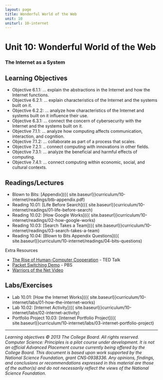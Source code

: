 ```yaml
---
layout: page
title: Wonderful World of the Web
unit: 10
uniturl: 10-internet
---
```


Unit 10: Wonderful World of the Web
===================================
### The Internet as a System


Learning Objectives
-------------------
* Objective 6.1.1: … explain the abstractions in the Internet and how the Internet functions.
* Objective 6.2.1: … explain characteristics of the Internet and the systems built on it.
* Objective 6.2.2: … analyze how characteristics of the Internet and systems built on it influence their use.
* Objective 6.3.1: … connect the concern of cybersecurity with the Internet and the systems built on it.
* Objective 7.1.1: … analyze how computing affects communication, interaction, and cognition.
* Objective 7.1.2: … collaborate as part of a process that scales. 
* Objective 7.2.1: .. connect computing with innovations in other fields.
* Objective 7.3.1: … analyze the beneficial and harmful effects of computing.
* Objective 7.4.1: … connect computing within economic, social, and cultural contexts.

Readings/Lectures
-----------------
 * Blown to Bits: [Appendix]({{ site.baseurl}}curriculum/10-internet/readings/btb-appendix.pdf)
 * Reading 10.01: [Life Before Search]({{ site.baseurl}}curriculum/10-internet/readings/01-life-before-search)
 * Reading 10.02: [How Google Works]({{ site.baseurl}}curriculum/10-internet/readings/02-how-google-works)
 * Reading 10.03: [Search Takes a Team]({{ site.baseurl}}curriculum/10-internet/readings/03-search-takes-a-team)
 * Reading 10.04: [Blown to Bits Appendix Questions]({{ site.baseurl}}curriculum/10-internet/readings/04-bits-questions)

Extra Resources
 * [The Rise of Human-Computer Cooperation](http://www.ted.com/talks/shyam_sankar_the_rise_of_human_computer_cooperation.html) - TED Talk
 * [Packet Switching Demo](http://www.pbs.org/opb/nerds2.0.1/geek_glossary/packet_switching_flash.html) - PBS
 * [Warriors of the Net Video](http://www.teachertube.com/viewVideo.php?video_id=23140)


Labs/Exercises
--------------
 * Lab 10.01: [How the Internet Works]({{ site.baseurl}}curriculum/10-internet/labs/01-how-the-internet-works)
 * Lab 10.02: [Internet Activity]({{ site.baseurl}}curriculum/10-internet/labs/02-internet-activity)
 * Portfolio Project 10.03: [Internet Portfolio Project]({{ site.baseurl}}curriculum/10-internet/labs/03-internet-portfolio-project)
 
---
*Learning objectives © 2013 The College Board. All rights reserved. Computer Science: Principles is a pilot course under development. It is not an official Advanced Placement course currently being offered by the College Board. This document is based upon work supported by the National Science Foundation, grant CNS‐0938336. Any opinions, findings, and conclusions or recommendations expressed in this material are those of the author(s) and do not necessarily reflect the views of the National Science Foundation.*
